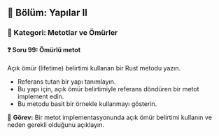 ## 📘 Bölüm: Yapılar II  
### 🔹 Kategori: Metotlar ve Ömürler  
#### ❓ Soru 99: Ömürlü metot

Açık ömür (lifetime) belirtimi kullanan bir Rust metodu yazın.

- Referans tutan bir yapı tanımlayın.
- Bu yapı için, açık ömür belirtimiyle referans döndüren bir metot implement edin.
- Bu metodu basit bir örnekle kullanmayı gösterin.

🔧 **Görev:** Bir metot implementasyonunda açık ömür belirtimi kullanın ve neden gerekli olduğunu açıklayın.
